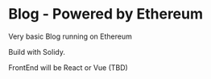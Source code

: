 # Blog - Powered by Ethereum

Very basic Blog running on Ethereum

Build with Solidy.

FrontEnd will be React or Vue (TBD)